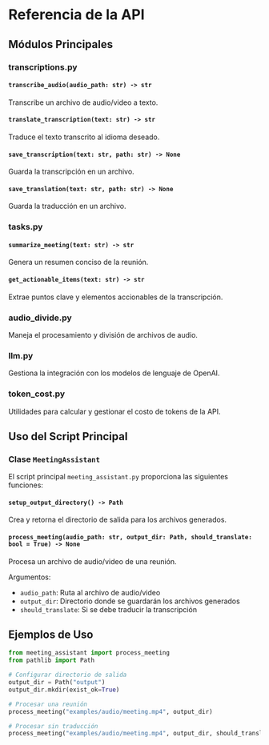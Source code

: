 # Referencia de la API

## Módulos Principales

### transcriptions.py

#### `transcribe_audio(audio_path: str) -> str`
Transcribe un archivo de audio/video a texto.

#### `translate_transcription(text: str) -> str`
Traduce el texto transcrito al idioma deseado.

#### `save_transcription(text: str, path: str) -> None`
Guarda la transcripción en un archivo.

#### `save_translation(text: str, path: str) -> None`
Guarda la traducción en un archivo.

### tasks.py

#### `summarize_meeting(text: str) -> str`
Genera un resumen conciso de la reunión.

#### `get_actionable_items(text: str) -> str`
Extrae puntos clave y elementos accionables de la transcripción.

### audio_divide.py

Maneja el procesamiento y división de archivos de audio.

### llm.py

Gestiona la integración con los modelos de lenguaje de OpenAI.

### token_cost.py

Utilidades para calcular y gestionar el costo de tokens de la API.

## Uso del Script Principal

### Clase `MeetingAssistant`

El script principal `meeting_assistant.py` proporciona las siguientes funciones:

#### `setup_output_directory() -> Path`
Crea y retorna el directorio de salida para los archivos generados.

#### `process_meeting(audio_path: str, output_dir: Path, should_translate: bool = True) -> None`
Procesa un archivo de audio/video de una reunión.

Argumentos:
- `audio_path`: Ruta al archivo de audio/video
- `output_dir`: Directorio donde se guardarán los archivos generados
- `should_translate`: Si se debe traducir la transcripción

## Ejemplos de Uso

```python
from meeting_assistant import process_meeting
from pathlib import Path

# Configurar directorio de salida
output_dir = Path("output")
output_dir.mkdir(exist_ok=True)

# Procesar una reunión
process_meeting("examples/audio/meeting.mp4", output_dir)

# Procesar sin traducción
process_meeting("examples/audio/meeting.mp4", output_dir, should_translate=False)
``` 
